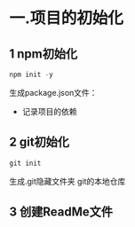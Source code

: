 # 一.项目的初始化

## 1 npm初始化

```javascript
npm init -y 
```

生成package.json文件：

- 记录项目的依赖

## 2 git初始化

```javascript
git init
```

生成.git隐藏文件夹 git的本地仓库

## 3 创建ReadMe文件

